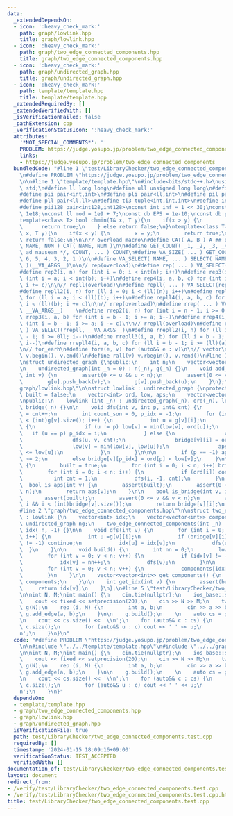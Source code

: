 ```yaml
---
data:
  _extendedDependsOn:
  - icon: ':heavy_check_mark:'
    path: graph/lowlink.hpp
    title: graph/lowlink.hpp
  - icon: ':heavy_check_mark:'
    path: graph/two_edge_connected_components.hpp
    title: graph/two_edge_connected_components.hpp
  - icon: ':heavy_check_mark:'
    path: graph/undirected_graph.hpp
    title: graph/undirected_graph.hpp
  - icon: ':heavy_check_mark:'
    path: template/template.hpp
    title: template/template.hpp
  _extendedRequiredBy: []
  _extendedVerifiedWith: []
  _isVerificationFailed: false
  _pathExtension: cpp
  _verificationStatusIcon: ':heavy_check_mark:'
  attributes:
    '*NOT_SPECIAL_COMMENTS*': ''
    PROBLEM: https://judge.yosupo.jp/problem/two_edge_connected_components
    links:
    - https://judge.yosupo.jp/problem/two_edge_connected_components
  bundledCode: "#line 1 \"test/LibraryChecker/two_edge_connected_components.test.cpp\"\
    \n#define PROBLEM \"https://judge.yosupo.jp/problem/two_edge_connected_components\"\
    \n\n#line 1 \"template/template.hpp\"\n#include<bits/stdc++.h>\nusing namespace\
    \ std;\n#define ll long long\n#define ull unsigned long long\n#define db double\n\
    #define pii pair<int,int>\n#define pli pair<ll,int>\n#define pil pair<int,ll>\n\
    #define pll pair<ll,ll>\n#define ti3 tuple<int,int,int>\n#define int128 __int128_t\n\
    #define pii128 pair<int128,int128>\nconst int inf = 1 << 30;\nconst ll linf =\
    \ 1e18;\nconst ll mod = 1e9 + 7;\nconst db EPS = 1e-10;\nconst db pi = acos(-1);\n\
    template<class T> bool chmin(T& x, T y){\n    if(x > y) {\n        x = y;\n  \
    \      return true;\n    } else return false;\n}\ntemplate<class T> bool chmax(T&\
    \ x, T y){\n    if(x < y) {\n        x = y;\n        return true;\n    } else\
    \ return false;\n}\n\n// overload macro\n#define CAT( A, B ) A ## B\n#define SELECT(\
    \ NAME, NUM ) CAT( NAME, NUM )\n\n#define GET_COUNT( _1, _2, _3, _4, _5, _6 /*\
    \ ad nauseam */, COUNT, ... ) COUNT\n#define VA_SIZE( ... ) GET_COUNT( __VA_ARGS__,\
    \ 6, 5, 4, 3, 2, 1 )\n\n#define VA_SELECT( NAME, ... ) SELECT( NAME, VA_SIZE(__VA_ARGS__)\
    \ )(__VA_ARGS__)\n\n// rep(overload)\n#define rep( ... ) VA_SELECT(rep, __VA_ARGS__)\n\
    #define rep2(i, n) for (int i = 0; i < int(n); i++)\n#define rep3(i, a, b) for\
    \ (int i = a; i < int(b); i++)\n#define rep4(i, a, b, c) for (int i = a; i < int(b);\
    \ i += c)\n\n// repll(overload)\n#define repll( ... ) VA_SELECT(repll, __VA_ARGS__)\n\
    #define repll2(i, n) for (ll i = 0; i < (ll)(n); i++)\n#define repll3(i, a, b)\
    \ for (ll i = a; i < (ll)(b); i++)\n#define repll4(i, a, b, c) for (ll i = a;\
    \ i < (ll)(b); i += c)\n\n// rrep(overload)\n#define rrep( ... ) VA_SELECT(rrep,\
    \ __VA_ARGS__)    \n#define rrep2(i, n) for (int i = n - 1; i >= 0; i--)\n#define\
    \ rrep3(i, a, b) for (int i = b - 1; i >= a; i--)\n#define rrep4(i, a, b, c) for\
    \ (int i = b - 1; i >= a; i -= c)\n\n// rrepll(overload)\n#define rrepll( ...\
    \ ) VA_SELECT(rrepll, __VA_ARGS__)\n#define rrepll2(i, n) for (ll i = (ll)(n)\
    \ - 1; i >= 0ll; i--)\n#define rrepll3(i, a, b) for (ll i = b - 1; i >= (ll)(a);\
    \ i--)\n#define rrepll4(i, a, b, c) for (ll i = b - 1; i >= (ll)(a); i -= c)\n\
    \n// for_earh\n#define fore(e, v) for (auto&& e : v)\n\n// vector\n#define all(v)\
    \ v.begin(), v.end()\n#define rall(v) v.rbegin(), v.rend()\n#line 1 \"graph/undirected_graph.hpp\"\
    \nstruct undirected_graph {\npublic:\n    int n;\n    vector<vector<int>> g;\n\
    \n    undirected_graph(int _n = 0) : n(_n), g(_n) {}\n    void add_edge(int u,\
    \ int v) {\n        assert(0 <= u && u < n);\n        assert(0 <= v && v < n);\n\
    \        g[u].push_back(v);\n        g[v].push_back(u);\n    }\n};\n#line 2 \"\
    graph/lowlink.hpp\"\n\nstruct lowlink : undirected_graph {\nprotected:\n    bool\
    \ built = false;\n    vector<int> ord, low, aps;\n    vector<vector<int>> bridge;\n\
    \npublic:\n    lowlink (int _n) : undirected_graph(_n), ord(_n), low(_n), aps(_n),\
    \ bridge(_n) {}\n\n    void dfs(int v, int p, int& cnt) {\n        ord[v] = low[v]\
    \ = cnt++;\n        int count_son = 0, p_idx = -1;\n        for (int i = 0; i\
    \ < (int)g[v].size(); i++) {\n            int u = g[v][i];\n            if (ord[u])\
    \ {\n                if (u != p) low[v] = min(low[v], ord[u]);\n             \
    \   if (u == p) p_idx = i;\n            } else {\n                count_son++;\n\
    \                dfs(u, v, cnt);\n                bridge[v][i] = ord[v] < low[u];\n\
    \                low[v] = min(low[v], low[u]);\n                aps[v] |= ord[v]\
    \ <= low[u];\n            }\n        }\n\n\n        if (p == -1) aps[v] = count_son\
    \ >= 2;\n        else bridge[v][p_idx] = ord[p] < low[v];\n    }\n\n    void build()\
    \ {\n        built = true;\n        for (int i = 0; i < n; i++) bridge[i].resize(g[i].size());\n\
    \        for (int i = 0; i < n; i++) {\n            if (ord[i]) continue;\n  \
    \          int cnt = 1;\n            dfs(i, -1, cnt);\n        }\n    }\n\n  \
    \  bool is_aps(int v) {\n        assert(built);\n        assert(0 <= v && v <\
    \ n);\n        return aps[v];\n    }\n\n    bool is_bridge(int v, int i) {\n \
    \       assert(built);\n        assert(0 <= v && v < n);\n        assert(0 <=\
    \ i && i < (int)bridge[v].size());\n        return bridge[v][i];\n    }\n};\n\
    #line 2 \"graph/two_edge_connected_components.hpp\"\n\nstruct two_edge_connected_components\
    \ : lowlink {\n    vector<int> idx;\n    vector<vector<int>> components;\n   \
    \ undirected_graph ng;\n    two_edge_connected_components(int _n) : lowlink(_n),\
    \ idx(_n, -1) {}\n\n    void dfs(int v) {\n        for (int i = 0; i < (int)g[v].size();\
    \ i++) {\n            int u =g[v][i];\n            if (bridge[v][i] || idx[u]\
    \ != -1) continue;\n            idx[u] = idx[v];\n            dfs(u);\n      \
    \  }\n    }\n\n    void build() {\n        int nn = 0;\n        lowlink::build();\n\
    \        for (int v = 0; v < n; v++) {\n            if (idx[v] != -1) continue;\n\
    \            idx[v] = nn++;\n            dfs(v);\n        }\n\n        components.resize(nn);\n\
    \        for (int v = 0; v < n; v++) {\n            components[idx[v]].push_back(v);\n\
    \        }\n    }\n\n    vector<vector<int>> get_components() {\n        return\
    \ components;\n    }\n\n    int get_idx(int v) {\n        assert(built);\n   \
    \     return idx[v];\n    }\n};\n#line 5 \"test/LibraryChecker/two_edge_connected_components.test.cpp\"\
    \n\nint N, M;\nint main() {\n    cin.tie(nullptr);\n    ios_base::sync_with_stdio(false);\n\
    \    cout << fixed << setprecision(20);\n    cin >> N >> M;\n    two_edge_connected_components\
    \ g(N);\n    rep (i, M) {\n        int a, b;\n        cin >> a >> b;\n       \
    \ g.add_edge(a, b);\n    }\n\n    g.build();\n    \n    auto cs = g.get_components();\n\
    \n    cout << cs.size() << '\\n';\n    for (auto&& c : cs) {\n        cout <<\
    \ c.size();\n        for (auto&& u : c) cout << ' ' << u;\n        cout << '\\\
    n';\n    }\n}\n"
  code: "#define PROBLEM \"https://judge.yosupo.jp/problem/two_edge_connected_components\"\
    \n\n#include \"../../template/template.hpp\"\n#include \"../../graph/two_edge_connected_components.hpp\"\
    \n\nint N, M;\nint main() {\n    cin.tie(nullptr);\n    ios_base::sync_with_stdio(false);\n\
    \    cout << fixed << setprecision(20);\n    cin >> N >> M;\n    two_edge_connected_components\
    \ g(N);\n    rep (i, M) {\n        int a, b;\n        cin >> a >> b;\n       \
    \ g.add_edge(a, b);\n    }\n\n    g.build();\n    \n    auto cs = g.get_components();\n\
    \n    cout << cs.size() << '\\n';\n    for (auto&& c : cs) {\n        cout <<\
    \ c.size();\n        for (auto&& u : c) cout << ' ' << u;\n        cout << '\\\
    n';\n    }\n}"
  dependsOn:
  - template/template.hpp
  - graph/two_edge_connected_components.hpp
  - graph/lowlink.hpp
  - graph/undirected_graph.hpp
  isVerificationFile: true
  path: test/LibraryChecker/two_edge_connected_components.test.cpp
  requiredBy: []
  timestamp: '2024-01-15 18:09:16+09:00'
  verificationStatus: TEST_ACCEPTED
  verifiedWith: []
documentation_of: test/LibraryChecker/two_edge_connected_components.test.cpp
layout: document
redirect_from:
- /verify/test/LibraryChecker/two_edge_connected_components.test.cpp
- /verify/test/LibraryChecker/two_edge_connected_components.test.cpp.html
title: test/LibraryChecker/two_edge_connected_components.test.cpp
---
```

